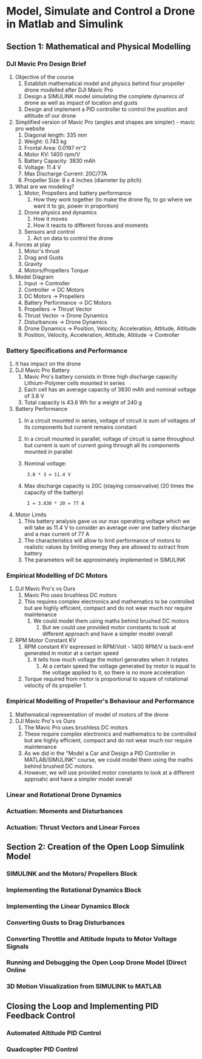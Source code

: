 # Model, Simulate and Control a Drone in Matlab and Simulink #

## Section 1: Mathematical and Physical Modelling #
### DJI Mavic Pro Design Brief ###
1. Objective of the course
	1. Establish mathematical model and physics behind four propeller drone modelled after DJI Mavic Pro
	2. Design a SIMULINK model simulating the complete dynamics of drone as well as impact of location and gusts
	3. Design and implement a PID controller to control the position and attitude of our drone
2. Simplified version of Mavic Pro (angles and shapes are simpler) - mavic pro website
	1. Diagonal length: 335 mm
	2. Weight: 0.743 kg
	3. Frontal Area: 0.0197 m^2
	4. Motor KV: 1400 rpm/V
	5. Battery Capacity: 3830 mAh
	6. Voltage: 11.4 V
	7. Max Discharge Current: 20C/77A
	8. Propeller Size: 8 x 4 inches (diameter by pitch)
9. What are we modeling?
	1. Motor, Propellers and battery performance
		1. How they work together (to make the drone fly, to go where we want it to go, power in proportion)
	2. Drone physics and dynamics
		1. How it moves
		2. How it reacts to different forces and moments
	3. Sensors and control
		1. Act on data to control the drone
10. Forces at play
	1. Motor's thrust
	2. Drag and Gusts
	3. Gravity
	4. Motors/Propellers Torque
11. Model Diagram
	1. Input -> Controller
	2. Controller -> DC Motors
	3. DC Motors -> Propellers
	4. Battery Performance -> DC Motors
	5. Propellers -> Thrust Vector
	6. Thrust Vector -> Drone Dynamics
	7. Disturbances -> Drone Dynamics
	8. Drone Dynamics -> Position, Velocity, Acceleration, Attitude, Altitude
	9. Position, Velocity, Acceleration, Attitude, Altitude -> Controller

### Battery Specifications and Performance ###
1. It has impact on the drone
2. DJI Mavic Pro Battery
	1. Mavic Pro's battery consists in three high discharge capacity Lithium-Polymer cells mounted in series
	2. Each cell has an average capacity of 3830 mAh and nominal voltage of 3.8 V
	3. Total capacity is 43.6 Wh for a weight of 240 g
3. Battery Performance
	1. In a circuit mounted in series, voltage of circuit is sum of voltages of its components but current remains constant
	2. In a circuit mounted in parallel, voltage of circuit is same throughout but current is sum of current going through all its components mounted in parallel
	3. Nominal voltage: 

			3.8 * 3 = 11.4 V
	
	4. Max discharge capacity is 20C (staying conservative) (20 times the capacity of the battery)
	
			I = 3.830 * 20 = 77 A
			
4. Motor Limits
	1. This battery analysis gave us our max operating voltage which we will take as 11.4 V to consider an average over one battery discharge and a max current of 77 A
	2. The characteristics will allow to limit performance of motors to realistic values by limiting energy they are allowed to extract from battery
	3. The parameters will be approximately implemented in SIMULINK

### Empirical Modelling of DC Motors ###
1. DJI Mavic Pro's vs Ours
	1. Mavic Pro uses brushless DC motors
	2. This requires complex electronics and mathematics to be controlled but are highly efficient, compact and do not wear much nor require maintenance
		1. We could model them using maths behind brushed DC motors
			1. But we could use provided motor constants to look at different approach and have a simpler model overall
2. RPM Motor Constant KV
	1. RPM constant KV expressed in RPM/Volt - 1400 RPM/V is back-emf generated in motor at a certain speed
		1. It tells how much voltage the motorl generates when it rotates
			1. At a certain speed the voltage generated by motor is equal to the voltage applied to it, so there is no more acceleration
	2. Torque required from motor is proportional to square of rotational velocity of its propeller
		1. 

### Empirical Modelling of Propeller's Behaviour and Performance ###
1. Mathematical representation of model of motors of the drone
2. DJI Mavic Pro's vs Ours
	1. The Mavic Pro uses brushless DC motors
	2. These require complex electronics and mathematics to be controlled but are highly efficient, compact and do not wear much nor require maintenance
	3. As we did in the "Model a Car and Design a PID Controller in MATLAB/SIMULINK" course, we could model them using the maths behind brushed DC motors.
	4. However, we will use provided motor constants to look at a different approahc and have a simpler model overall

### Linear and Rotational Drone Dynamics ###
### Actuation: Moments and Disturbances ###
### Actuation: Thrust Vectors and Linear Forces ###

## Section 2: Creation of the Open Loop Simulink Model ##
### SIMULINK and the Motors/ Propellers Block ###
### Implementing the Rotational Dynamics Block ###
### Implementing the Linear Dynamics Block ###
### Converting Gusts to Drag Disturbances ###
### Converting Throttle and Attitude Inputs to Motor Voltage Signals ###
### Running and Debugging the Open Loop Drone Model (Direct Online ###
### 3D Motion Visualization from SIMULINK to MATLAB ###

## Closing the Loop and Implementing PID Feedback Control ##
### Automated Altitude PID Control ###
### Quadcopter PID Control ###